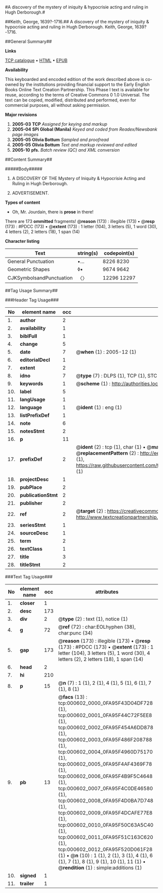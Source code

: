 #A discovery of the mystery of iniquity & hypocrisie acting and ruling in Hugh Derborough.#

##Keith, George, 1639?-1716.##
A discovery of the mystery of iniquity & hypocrisie acting and ruling in Hugh Derborough.
Keith, George, 1639?-1716.

##General Summary##

**Links**

[TCP catalogue](http://www.ota.ox.ac.uk/tcp/)  • 
[HTML](http://tei.it.ox.ac.uk/tcp/Texts-HTML/free/N00/N00477.html)  • 
[EPUB](http://tei.it.ox.ac.uk/tcp/Texts-EPUB/free/N00/N00477.epub)

**Availability**

This keyboarded and encoded edition of the
	       work described above is co-owned by the institutions
	       providing financial support to the Early English Books
	       Online Text Creation Partnership. This Phase I text is
	       available for reuse, according to the terms of Creative
	       Commons 0 1.0 Universal. The text can be copied,
	       modified, distributed and performed, even for
	       commercial purposes, all without asking permission.

**Major revisions**

1. __2005-03__ __TCP__ *Assigned for keying and markup*
1. __2005-04__ __SPi Global (Manila)__ *Keyed and coded from Readex/Newsbank page images*
1. __2005-05__ __Olivia Bottum__ *Sampled and proofread*
1. __2005-05__ __Olivia Bottum__ *Text and markup reviewed and edited*
1. __2005-10__ __pfs.__ *Batch review (QC) and XML conversion*

##Content Summary##

#####Body#####

1. A DISCOVERY OF THE Mystery of Iniquity & Hypocrisie Acting and Ruling in Hugh Derborough.

1. ADVERTISEMENT.

**Types of content**

  * Oh, Mr. Jourdain, there is **prose** in there!

There are 173 **ommitted** fragments! 
 @__reason__ (173) : illegible (173)  •  @__resp__ (173) : #PDCC (173)  •  @__extent__ (173) : 1 letter (104), 3 letters (5), 1 word (30), 4 letters (2), 2 letters (18), 1 span (14)

**Character listing**


|Text|string(s)|codepoint(s)|
|---|---|---|
|General Punctuation|•…|8226 8230|
|Geometric Shapes|◊▪|9674 9642|
|CJKSymbolsandPunctuation|〈〉|12296 12297|

##Tag Usage Summary##

###Header Tag Usage###

|No|element name|occ|attributes|
|---|---|---|---|
|1.|__author__|2||
|2.|__availability__|1||
|3.|__biblFull__|1||
|4.|__change__|5||
|5.|__date__|7| @__when__ (1) : 2005-12 (1)|
|6.|__editorialDecl__|1||
|7.|__extent__|2||
|8.|__idno__|7| @__type__ (7) : DLPS (1), TCP (1), STC (2), NOTIS (1), IMAGE-SET (1), EVANS-CITATION (1)|
|9.|__keywords__|1| @__scheme__ (1) : http://authorities.loc.gov/ (1)|
|10.|__label__|5||
|11.|__langUsage__|1||
|12.|__language__|1| @__ident__ (1) : eng (1)|
|13.|__listPrefixDef__|1||
|14.|__note__|6||
|15.|__notesStmt__|2||
|16.|__p__|11||
|17.|__prefixDef__|2| @__ident__ (2) : tcp (1), char (1)  •  @__matchPattern__ (2) : ([0-9\-]+):([0-9IVX]+) (1), (.+) (1)  •  @__replacementPattern__ (2) : http://eebo.chadwyck.com/downloadtiff?vid=$1&page=$2 (1), https://raw.githubusercontent.com/textcreationpartnership/Texts/master/tcpchars.xml#$1 (1)|
|18.|__projectDesc__|1||
|19.|__pubPlace__|2||
|20.|__publicationStmt__|2||
|21.|__publisher__|2||
|22.|__ref__|2| @__target__ (2) : https://creativecommons.org/publicdomain/zero/1.0/ (1), http://www.textcreationpartnership.org/docs/. (1)|
|23.|__seriesStmt__|1||
|24.|__sourceDesc__|1||
|25.|__term__|2||
|26.|__textClass__|1||
|27.|__title__|3||
|28.|__titleStmt__|2||


###Text Tag Usage###

|No|element name|occ|attributes|
|---|---|---|---|
|1.|__closer__|1||
|2.|__desc__|173||
|3.|__div__|2| @__type__ (2) : text (1), notice (1)|
|4.|__g__|72| @__ref__ (72) : char:EOLhyphen (38), char:punc (34)|
|5.|__gap__|173| @__reason__ (173) : illegible (173)  •  @__resp__ (173) : #PDCC (173)  •  @__extent__ (173) : 1 letter (104), 3 letters (5), 1 word (30), 4 letters (2), 2 letters (18), 1 span (14)|
|6.|__head__|2||
|7.|__hi__|210||
|8.|__p__|15| @__n__ (7) : 1 (1), 2 (1), 4 (1), 5 (1), 6 (1), 7 (1), 8 (1)|
|9.|__pb__|13| @__facs__ (13) : tcp:000602_0000_0FA95F43D04DF728 (1), tcp:000602_0001_0FA95F44C72F5EE8 (1), tcp:000602_0002_0FA95F454A6DD878 (1), tcp:000602_0003_0FA95F486F208788 (1), tcp:000602_0004_0FA95F4960D75170 (1), tcp:000602_0005_0FA95F4AF4369F78 (1), tcp:000602_0006_0FA95F4B9F5C4648 (1), tcp:000602_0007_0FA95F4C0DE46580 (1), tcp:000602_0008_0FA95F4D0BA7D748 (1), tcp:000602_0009_0FA95F4DCAFE77E8 (1), tcp:000602_0010_0FA95F50C63A5C40 (1), tcp:000602_0011_0FA95F51C163C620 (1), tcp:000602_0012_0FA95F520D061F28 (1)  •  @__n__ (10) : 1 (1), 2 (1), 3 (1), 4 (1), 6 (1), 7 (1), 8 (1), 9 (1), 10 (1), 11 (1)  •  @__rendition__ (1) : simple:additions (1)|
|10.|__signed__|1||
|11.|__trailer__|1||
